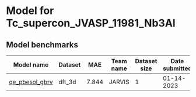 # Model for Tc_supercon_JVASP_11981_Nb3Al

<h2>Model benchmarks</h2>
<table style="width:100%" id="j_table">
 <thead>
  <tr>
<th>Model name</th>
    <th>Dataset</th>
   <!-- <th>Method</th>-->
    <th>MAE</th>
    <th>Team name</th>
    <th>Dataset size</th>
    <th>Date submitted</th>
    <th>Notes</th>
  </tr>
 </thead>
<!--table_content--><tr><td><a href="https://www.nature.com/articles/s41524-022-00933-1" target="_blank">qe_pbesol_gbrv</a></td><td>dft_3d</td><td>7.844</td><td>JARVIS</td><td>1</td><td>01-14-2023</td><td></td></tr><!--table_content-->
</table>